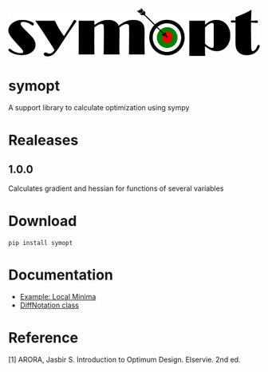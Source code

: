 ![symopt Logo](https://github.com/rafaelpsilva07/symopt/blob/main/docs/static/symopt_logo.PNG)

# symopt
A support library to calculate optimization using sympy


# Realeases
## 1.0.0 
Calculates gradient and hessian for functions of several variables

# Download 

```shell
pip install symopt
```
# Documentation
- [Example: Local Minima](https://rafaelpsilva07.github.io/symoptdocs/notebooks/Local_Minima.html)
- [DiffNotation class](https://rafaelpsilva07.github.io/symoptdocs/reference/classes/DiffNotation.html)


# Reference
[1] ARORA, Jasbir S. Introduction to Optimum Design. Elservie. 2nd ed.